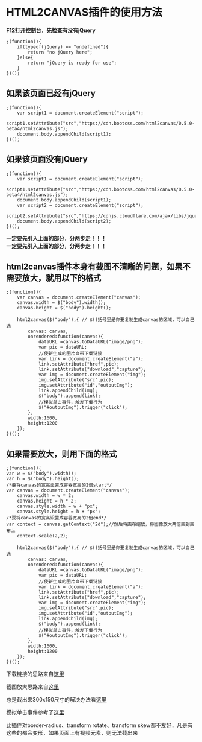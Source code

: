 # HTML2CANVAS插件的使用方法

**F12打开控制台，先检查有没有jQuery**

    ;(function(){
        if(typeof(jQuery) == "undefined"){
            return "no jQuery here";
        }else{
            return "jQuery is ready for use";
        }
    })();

## 如果该页面已经有jQuery

    ;(function(){
        var script1 = document.createElement("script");
        script1.setAttribute("src","https://cdn.bootcss.com/html2canvas/0.5.0-beta4/html2canvas.js");
        document.body.appendChild(script1);
    })();
    
## 如果该页面没有jQuery

    ;(function(){
        var script1 = document.createElement("script");
        script1.setAttribute("src","https://cdn.bootcss.com/html2canvas/0.5.0-beta4/html2canvas.js");
        document.body.appendChild(script1);
        var script2 = document.createElement("script");
        script2.setAttribute("src","https://cdnjs.cloudflare.com/ajax/libs/jquery/3.2.1/jquery.min.js");
        document.body.appendChild(script2);
    })();

**一定要先引入上面的部分，分两步走！！！**    
**一定要先引入上面的部分，分两步走！！！**


## html2canvas插件本身有截图不清晰的问题，如果不需要放大，就用以下的格式

    ;(function(){
        var canvas = document.createElement("canvas");  
        canvas.width = $("body").width();  
        canvas.height = $("body").height();

        html2canvas($("body"),{ // $()括号里是你要复制生成canvas的区域，可以自己选
            canvas: canvas,
            onrendered:function(canvas){
                dataURL =canvas.toDataURL("image/png");
                var pic = dataURL;
                //使新生成的图片自带下载链接
                var link = document.createElement("a");
                link.setAttribute("href",pic);
                link.setAttribute("download","capture");
                var img = document.createElement("img");
                img.setAttribute("src",pic);
                img.setAttribute("id","outputImg");
                link.appendChild(img);
                $("body").append(link);
                //模拟单击事件，触发下载行为
                $("#outputImg").trigger("click");
            },
            width:1600,
            height:1200
        });
    })();


## 如果需要放大，则用下面的格式

    ;(function(){
    var w = $("body").width();  
    var h = $("body").height();
    /*要将canvas的宽高设置成容器宽高的2倍start*/
    var canvas = document.createElement("canvas");  
        canvas.width = w * 2;  
        canvas.height = h * 2;  
        canvas.style.width = w + "px";  
        canvas.style.height = h + "px";  
    /*要将canvas的宽高设置成容器宽高的2倍end*/
    var context = canvas.getContext("2d");//然后将画布缩放，将图像放大两倍画到画布上  
        context.scale(2,2);  

        html2canvas($("body"),{ // $()括号里是你要复制生成canvas的区域，可以自己选
            canvas: canvas,
            onrendered:function(canvas){
                dataURL =canvas.toDataURL("image/png");
                var pic = dataURL;
                //使新生成的图片自带下载链接
                var link = document.createElement("a");
                link.setAttribute("href",pic);
                link.setAttribute("download","capture");
                var img = document.createElement("img");
                img.setAttribute("src",pic);
                img.setAttribute("id","outputImg");
                link.appendChild(img);
                $("body").append(link);
                //模拟单击事件，触发下载行为
                $("#outputImg").trigger("click");
            },
            width:1600,
            height:1200
        });
    })();

下载链接的思路来自<a href="http://www.w3school.com.cn/tags/att_a_download.asp" target="_blank">这里</a>

截图放大思路来自<a href="https://blog.csdn.net/z69183787/article/details/76589471" target="_blank">这里</a>

总是截出来300x150尺寸的解决办法看<a href="https://blog.csdn.net/playboyanta123/article/details/79301050" target="_blank">这里</a>

模拟单击事件参考了<a href="https://blog.csdn.net/zhyh1435589631/article/details/52999630" target="_blank">这里</a>

此插件对border-radius、transform rotate、transform skew都不友好，凡是有这些的都会变形，如果页面上有视频元素，则无法截出来

